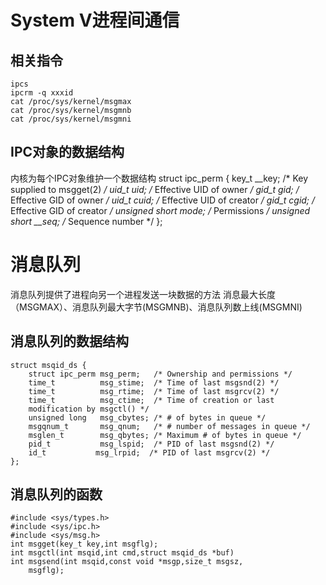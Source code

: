 # System V进程间通信
## 相关指令
    ipcs
    ipcrm -q xxxid
    cat /proc/sys/kernel/msgmax
    cat /proc/sys/kernel/msgmnb
    cat /proc/sys/kernel/msgmni
## IPC对象的数据结构
内核为每个IPC对象维护一个数据结构
    struct ipc_perm {
        key_t          __key;       /* Key supplied to msgget(2) */
        uid_t          uid;         /* Effective UID of owner */
        gid_t          gid;         /* Effective GID of owner */
        uid_t          cuid;        /* Effective UID of creator */
        gid_t          cgid;        /* Effective GID of creator */
        unsigned short mode;        /* Permissions */
        unsigned short __seq;       /* Sequence number */
    };
# 消息队列
消息队列提供了进程向另一个进程发送一块数据的方法
消息最大长度（MSGMAX）、消息队列最大字节(MSGMNB)、消息队列数上线(MSGMNI)
## 消息队列的数据结构
    struct msqid_ds {
        struct ipc_perm msg_perm;   /* Ownership and permissions */
        time_t          msg_stime;  /* Time of last msgsnd(2) */
        time_t          msg_rtime;  /* Time of last msgrcv(2) */
        time_t          msg_ctime;  /* Time of creation or last
        modification by msgctl() */
        unsigned long   msg_cbytes; /* # of bytes in queue */
        msgqnum_t       msg_qnum;   /* # number of messages in queue */
        msglen_t        msg_qbytes; /* Maximum # of bytes in queue */
        pid_t           msg_lspid;  /* PID of last msgsnd(2) */
        id_t           msg_lrpid;  /* PID of last msgrcv(2) */
    };
## 消息队列的函数
    #include <sys/types.h>
    #include <sys/ipc.h>
    #include <sys/msg.h>
    int msgget(key_t key,int msgflg);
    int msgctl(int msqid,int cmd,struct msqid_ds *buf)
    int msgsend(int msqid,const void *msgp,size_t msgsz,
        msgflg);




